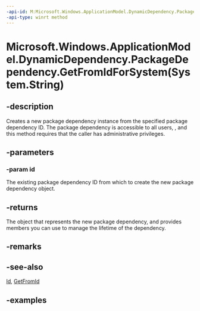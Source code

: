 ```yaml
---
-api-id: M:Microsoft.Windows.ApplicationModel.DynamicDependency.PackageDependency.GetFromIdForSystem(System.String)
-api-type: winrt method
---
```


# Microsoft.Windows.ApplicationModel.DynamicDependency.PackageDependency.GetFromIdForSystem(System.String)

<!--
public static Microsoft.Windows.ApplicationModel.DynamicDependency.PackageDependency GetFromIdForSystem (string id);
-->


## -description

Creates a new package dependency instance from the specified package dependency ID. The package dependency is accessible to all users, , and this method requires that the caller has administrative privileges.

## -parameters

### -param id

The existing package dependency ID from which to create the new package dependency object.

## -returns

The object that represents the new package dependency, and provides members you can use to manage the lifetime of the dependency.

## -remarks

## -see-also

[Id](packagedependency_id.md), [GetFromId](packagedependency_getfromid_2093276151.md)

## -examples


